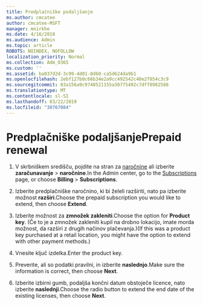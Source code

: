 ```yaml
---
title: Predplačniške podaljšanje
ms.author: cmcatee
author: cmcatee-MSFT
manager: mnirkhe
ms.date: 4/16/2018
ms.audience: Admin
ms.topic: article
ROBOTS: NOINDEX, NOFOLLOW
localization_priority: Normal
ms.collection: Adm_O365
ms.custom: ''
ms.assetid: ba037d2d-3c99-4d01-8d60-ca5d624da9b1
ms.openlocfilehash: 2ebf127b0c66b34e2a9cc492542c48e2f854c3c9
ms.sourcegitcommit: 03a156a9c9740521155a30775492c7dff0982588
ms.translationtype: MT
ms.contentlocale: sl-SI
ms.lasthandoff: 03/22/2019
ms.locfileid: "30767084"
---
```

# <a name="prepaid-renewal"></a><span data-ttu-id="5143e-102">Predplačniške podaljšanje</span><span class="sxs-lookup"><span data-stu-id="5143e-102">Prepaid renewal</span></span>

1. <span data-ttu-id="5143e-103">V skrbniškem središču, pojdite na stran za [naročnine](https://go.microsoft.com/fwlink/p/?linkid=842054) ali izberite **zaračunavanje** \> **naročnine**.</span><span class="sxs-lookup"><span data-stu-id="5143e-103">In the Admin center, go to the [Subscriptions](https://go.microsoft.com/fwlink/p/?linkid=842054) page, or choose **Billing** \> **Subscriptions**.</span></span>
    
2. <span data-ttu-id="5143e-104">Izberite predplačniške naročnino, ki bi želeli razširiti, nato pa izberite možnost **razširi**.</span><span class="sxs-lookup"><span data-stu-id="5143e-104">Choose the prepaid subscription you would like to extend, then choose **Extend**.</span></span>
    
3. <span data-ttu-id="5143e-105">Izberite možnost za **zmnožek zakleniti**.</span><span class="sxs-lookup"><span data-stu-id="5143e-105">Choose the option for **Product key**.</span></span> <span data-ttu-id="5143e-106">(Če to je a zmnožek zakleniti kupil na drobno lokacijo, imate morda možnost, da razširi z drugih načinov plačevanja.)</span><span class="sxs-lookup"><span data-stu-id="5143e-106">(If this was a product key purchased at a retail location, you might have the option to extend with other payment methods.)</span></span>
    
4. <span data-ttu-id="5143e-107">Vnesite ključ izdelka.</span><span class="sxs-lookup"><span data-stu-id="5143e-107">Enter the product key.</span></span>
    
5. <span data-ttu-id="5143e-108">Preverite, ali so podatki pravilni, in izberite **naslednjo**.</span><span class="sxs-lookup"><span data-stu-id="5143e-108">Make sure the information is correct, then choose **Next**.</span></span>
    
6. <span data-ttu-id="5143e-109">Izberite izbirni gumb, podaljša končni datum obstoječe licence, nato izberite **naslednji**.</span><span class="sxs-lookup"><span data-stu-id="5143e-109">Choose the radio button to extend the end date of the existing licenses, then choose **Next**.</span></span>
    

